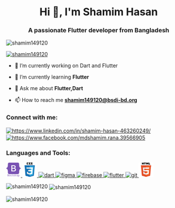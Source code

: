 <h1 align="center">Hi 👋, I'm Shamim Hasan</h1>
<h3 align="center">A passionate Flutter developer from Bangladesh</h3>

<p align="left"> <img src="https://komarev.com/ghpvc/?username=shamim149120&label=Profile%20views&color=0e75b6&style=flat" alt="shamim149120" /> </p>

<p align="left"> <a href="https://github.com/ryo-ma/github-profile-trophy"><img src="https://github-profile-trophy.vercel.app/?username=shamim149120" alt="shamim149120" /></a> </p>



- 🔭 I’m currently working on Dart and Flutter 

- 🌱 I’m currently learning **Flutter**



- 💬 Ask me about **Flutter,Dart**

- 📫 How to reach me **shamim149120@bsdi-bd.org**



<h3 align="left">Connect with me:</h3>
<p align="left">
<a href="https://linkedin.com/in/https://www.linkedin.com/in/shamim-hasan-463260249/" target="blank"><img align="center" src="https://raw.githubusercontent.com/rahuldkjain/github-profile-readme-generator/master/src/images/icons/Social/linked-in-alt.svg" alt="https://www.linkedin.com/in/shamim-hasan-463260249/" height="30" width="40" /></a>
<a href="https://fb.com/https://www.facebook.com/mdshamim.rana.39566905" target="blank"><img align="center" src="https://raw.githubusercontent.com/rahuldkjain/github-profile-readme-generator/master/src/images/icons/Social/facebook.svg" alt="https://www.facebook.com/mdshamim.rana.39566905" height="30" width="40" /></a>
</p>

<h3 align="left">Languages and Tools:</h3>
<p align="left"> <a href="https://getbootstrap.com" target="_blank" rel="noreferrer"> <img src="https://raw.githubusercontent.com/devicons/devicon/master/icons/bootstrap/bootstrap-plain-wordmark.svg" alt="bootstrap" width="40" height="40"/> </a> <a href="https://www.w3schools.com/css/" target="_blank" rel="noreferrer"> <img src="https://raw.githubusercontent.com/devicons/devicon/master/icons/css3/css3-original-wordmark.svg" alt="css3" width="40" height="40"/> </a> <a href="https://dart.dev" target="_blank" rel="noreferrer"> <img src="https://www.vectorlogo.zone/logos/dartlang/dartlang-icon.svg" alt="dart" width="40" height="40"/> </a> <a href="https://www.figma.com/" target="_blank" rel="noreferrer"> <img src="https://www.vectorlogo.zone/logos/figma/figma-icon.svg" alt="figma" width="40" height="40"/> </a> <a href="https://firebase.google.com/" target="_blank" rel="noreferrer"> <img src="https://www.vectorlogo.zone/logos/firebase/firebase-icon.svg" alt="firebase" width="40" height="40"/> </a> <a href="https://flutter.dev" target="_blank" rel="noreferrer"> <img src="https://www.vectorlogo.zone/logos/flutterio/flutterio-icon.svg" alt="flutter" width="40" height="40"/> </a> <a href="https://git-scm.com/" target="_blank" rel="noreferrer"> <img src="https://www.vectorlogo.zone/logos/git-scm/git-scm-icon.svg" alt="git" width="40" height="40"/> </a> <a href="https://www.w3.org/html/" target="_blank" rel="noreferrer"> <img src="https://raw.githubusercontent.com/devicons/devicon/master/icons/html5/html5-original-wordmark.svg" alt="html5" width="40" height="40"/> </a> </p>



<p><img align="left" src="https://github-readme-stats.vercel.app/api/top-langs?username=shamim149120&show_icons=true&locale=en&layout=compact" alt="shamim149120" /></p>

<p>&nbsp;<img align="center" src="https://github-readme-stats.vercel.app/api?username=shamim149120&show_icons=true&locale=en" alt="shamim149120" /></p>

<p><img align="center" src="https://github-readme-streak-stats.herokuapp.com/?user=shamim149120&" alt="shamim149120" /></p>
